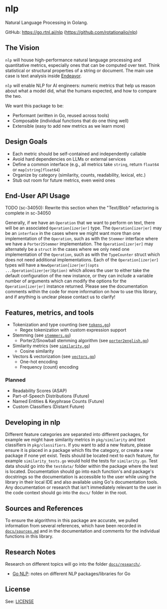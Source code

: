 # nlp

Natural Language Processing in Golang.

GitHub: <https://go.rtnl.ai/nlp> (<https://github.com/rotationalio/nlp>)

## The Vision

`nlp` will house high-performance natural language processing and quantitative metrics, especially ones that can be computed over text.
Think statistical or structural properties of a string or document.
The main use case is text analysis inside [Endeavor](https://github.com/rotationalio/endeavor).

`nlp` will enable NLP for AI engineers: numeric metrics that help us reason about what a model did, what the humans expected, and how to compare the two.

We want this package to be:

* Performant (written in Go, reused across tools)
* Composable (individual functions that do one thing well)
* Extensible (easy to add new metrics as we learn more)

## Design Goals

* Each metric should be self-contained and independently callable
* Avoid hard dependencies on LLMs or external services
* Define a common interface (e.g., all metrics take `string`, return `float64` or `map[string]float64`)
* Organize by category (similarity, counts, readability, lexical, etc.)
* Stub out room for future metrics, even weird ones

## End-User API Usage

TODO (sc-34050): Rewrite this section when the "Text/Blob" refactoring is complete in sc-34050

Generally, if we have an `Operation` that we want to perform on text, there will be an associated `Operation[izer|er]` type.
The `Operation[izer|er]` may be an `interface` in the cases where we might want more than one implementation of the `Operation`, such as with the `Stemmer` interface where we have a `Porter2Stemmer` implementation.
The `Operation[izer|er]` may alternately be a `struct` in the cases where we only need one implementation of the `Operation`, such as with the `TypeCounter` struct which does not need additional implementations.
Each of the `Operation[izer|er]` types will have a `NewOperation[izer|er](opts ...Operation[izer|er]Option)` which allows the user to either take the default configuration of the new instance, or they can include a variable number of arguments which can modify the options for the `Operation[izer|er]` instance returned.
Please see the documentation comments within the code for more information on how to use this library, and if anything is unclear please contact us to clarify!

## Features, metrics, and tools

* Tokenization and type counting (see [`tokens.go`](./tokens.go))
  * Regex tokenization with custom expression support
* Stemming (see [`stemmers.go`](./stemmers.go))
  * Porter2/Snowball stemming algorithm  (see [`porter2english.go`](./porter2english.go))
* Similarity metrics (see [`similarity.go`](./similarity.go))
  * Cosine similarity
* Vectors & vectorization (see [`vectors.go`](./vectors.go))
  * One-hot encoding
  * Frequency (count) encoding

### Planned

* Readability Scores (ASAP)
* Part-of-Speech Distributions (Future)
* Named Entities & Keyphrase Counts (Future)
* Custom Classifiers (Distant Future)

## Developing in nlp

Different feature categories are separated into different packages, for example we might have similarity metrics in `pkg/similarity` and text classifiers in `pkg/classifiers`.
If you want to add a new feature, please ensure it is placed in a package which fits the category, or create a new package if none yet exist.
Tests should be located next to each feature, for example `similarity_tests.go` would hold the tests for `similarity.go`.
Test data should go into the `testdata/` folder within the package where the test is located.
Documentation should go into each function's and package's docstrings so the documentation is accessible to the user while using the library in their local IDE and also available using Go's documentation tools.
Any documentation or research that isn't immediately relevant to the user in the code context should go into the `docs/` folder in the root.

## Sources and References

To ensure the algorithms in this package are accurate, we pulled information from several references, which have been recorded in [`docs/sources.md`](./docs/sources.md) and in the documentation and comments for the individual functions in this library.

## Research Notes

Research on different topics will go into the folder [`docs/research/`](./docs/research/).

* [Go NLP](./docs/research/go_nlp.md): notes on different NLP packages/libraries for Go

## License

See: [LICENSE](../LICENSE)
